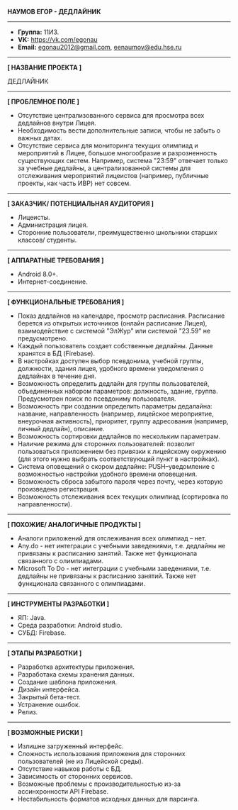 **НАУМОВ ЕГОР - ДЕДЛАЙНИК**
***
* **Группа:** 11И3.
* **VK:** https://vk.com/egonau
* **Email:** egonau2012@gmail.com, eenaumov@edu.hse.ru
***
**[ НАЗВАНИЕ ПРОЕКТА ]**

ДЕДЛАЙНИК

***
**[ ПРОБЛЕМНОЕ ПОЛЕ ]**

* Отсутствие централизованного сервиса для просмотра всех дедлайнов внутри Лицея.
* Необходимость вести дополнительные записи, чтобы не забыть о важных датах.
* Отсутствие сервиса для мониторинга текущих олимпиад и мероприятий в Лицее, большое многообразие и разрозненность существующих систем. Например, система "23:59" отвечает только за учебные дедлайны, а централизованной системы для отслеживания мероприятий лицеистов (например, публичные проекты, как часть ИВР) нет совсем.


***
**[ ЗАКАЗЧИК/ ПОТЕНЦИАЛЬНАЯ АУДИТОРИЯ ]**

*	Лицеисты.
*	Администрация лицея.
*	Сторонние пользователи, преимущественно школьники старших классов/ студенты.

***
**[ АППАРАТНЫЕ ТРЕБОВАНИЯ ]**

*	Android 8.0+.
*	Интернет-соединение.

***
**[ ФУНКЦИОНАЛЬНЫЕ ТРЕБОВАНИЯ ]**
* Показ дедлайнов на календаре, просмотр расписания. Расписание берется из открытых источников (онлайн расписание Лицея), взаимодействие с системой "ЭлЖур" или системой "23.59" не предусмотрено.
* Каждый пользователь создает собственные дедлайны. Данные хранятся в БД (Firebase).
* В настройках доступен выбор псевдонима, учебной группы, должности, здания лицея, удобного времени уведомления о дедлайнах в течение дня.
* Возможность определить дедлайн для группы пользователей, объединенных набором параметров: должность, здание, группа. Предусмотрен поиск по псевдониму пользователя.
* Возможность при создании определить параметры дедалайна: название, направленность (например, лицейское мероприятие, внеурочная активность), приоритет, группу адресования (например, личный дедлайн), описание.
* Возможность сортировки дедлайнов по нескольким параметрам.
* Наличие режима для сторонних пользователей: позволит пользоваться приложением без привязки к лицейскому окружению (для этого нужно выбрать соответствующий пункт в настройках).
* Система оповещений о скором дедлайне: PUSH–уведомление с возможностью настройки удобного времени оповещения.
* Возможность сброса забытого пароля через почту, через которую произведена регистрация.
* Возможность отслеживания всех текущих олимпиад (сортировка по направленности).

***
**[ ПОХОЖИЕ/ АНАЛОГИЧНЫЕ ПРОДУКТЫ ]**

*	Аналоги приложений для отслеживания всех олимпиад – нет.
*	Any.do - нет интеграции с учебными заведениями, т.е. дедлайны не привязаны к расписанию занятий. Также нет функционала связанного с олимпиадами.
*	Microsoft To Do - нет интеграции с учебными заведениями, т.е. дедлайны не привязаны к расписанию занятий. Также нет функционала связанного с олимпиадами.
***
**[ ИНСТРУМЕНТЫ РАЗРАБОТКИ ]**

*	ЯП: Java.
*	Среда разработки: Android studio.
*	СУБД: Firebase.

***
**[ ЭТАПЫ РАЗРАБОТКИ ]**

* Разработка архитектуры приложения.
* Разработака схемы хранения данных.
*	Создание шаблона приложения.
*	Дизайн интерфейса.
*	Закрытый бета-тест.
*	Устранение ошибок.
*	Релиз.

***
**[ ВОЗМОЖНЫЕ РИСКИ ]**

*	Излишне загруженный интерфейс.
*	Сложность использования приложения для сторонних пользователей (не из Лицейской среды).
*	Отсутствие навыков работы с БД.
*	Зависимость от сторонних сервисов.
*	Возможные проблемы с производительностью из-за ассинхронности API Firebase.
*	Нестабильность форматов исходных данных для парсинга.

